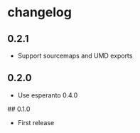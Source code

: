 # changelog

## 0.2.1

* Support sourcemaps and UMD exports

## 0.2.0

* Use esperanto 0.4.0

## 0.1.0

* First release
